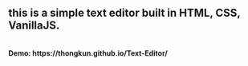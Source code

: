 <h2>this is a simple text editor built in HTML, CSS, VanillaJS.</h2>
<br/>
<b>Demo: https://thongkun.github.io/Text-Editor/</b>
